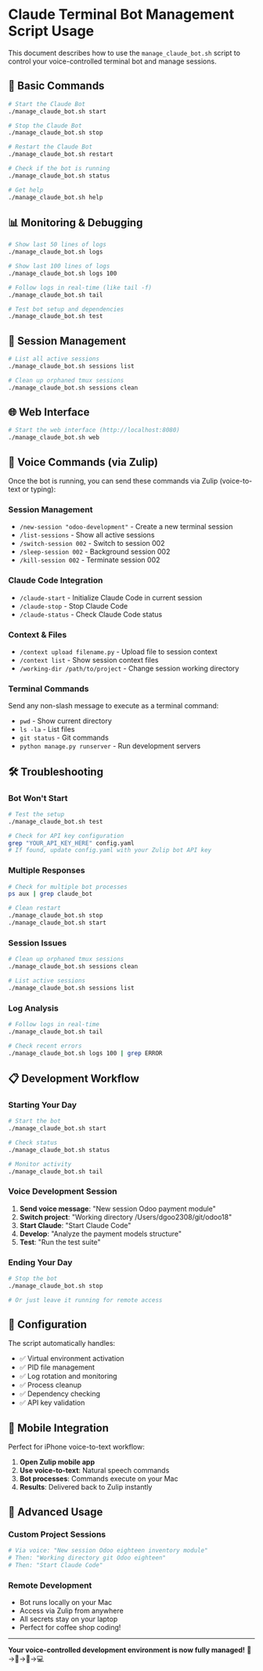 # Claude Terminal Bot Management Script Usage

This document describes how to use the `manage_claude_bot.sh` script to control your voice-controlled terminal bot and manage sessions.

## 🚀 Basic Commands

```bash
# Start the Claude Bot
./manage_claude_bot.sh start

# Stop the Claude Bot  
./manage_claude_bot.sh stop

# Restart the Claude Bot
./manage_claude_bot.sh restart

# Check if the bot is running
./manage_claude_bot.sh status

# Get help
./manage_claude_bot.sh help
```

## 📊 Monitoring & Debugging

```bash
# Show last 50 lines of logs
./manage_claude_bot.sh logs

# Show last 100 lines of logs
./manage_claude_bot.sh logs 100

# Follow logs in real-time (like tail -f)
./manage_claude_bot.sh tail

# Test bot setup and dependencies
./manage_claude_bot.sh test
```

## 📱 Session Management

```bash
# List all active sessions
./manage_claude_bot.sh sessions list

# Clean up orphaned tmux sessions
./manage_claude_bot.sh sessions clean
```

## 🌐 Web Interface

```bash
# Start the web interface (http://localhost:8080)
./manage_claude_bot.sh web
```

## 🎤 Voice Commands (via Zulip)

Once the bot is running, you can send these commands via Zulip (voice-to-text or typing):

### Session Management
- `/new-session "odoo-development"` - Create a new terminal session
- `/list-sessions` - Show all active sessions  
- `/switch-session 002` - Switch to session 002
- `/sleep-session 002` - Background session 002
- `/kill-session 002` - Terminate session 002

### Claude Code Integration
- `/claude-start` - Initialize Claude Code in current session
- `/claude-stop` - Stop Claude Code
- `/claude-status` - Check Claude Code status

### Context & Files
- `/context upload filename.py` - Upload file to session context
- `/context list` - Show session context files
- `/working-dir /path/to/project` - Change session working directory

### Terminal Commands
Send any non-slash message to execute as a terminal command:
- `pwd` - Show current directory
- `ls -la` - List files
- `git status` - Git commands
- `python manage.py runserver` - Run development servers

## 🛠️ Troubleshooting

### Bot Won't Start
```bash
# Test the setup
./manage_claude_bot.sh test

# Check for API key configuration
grep "YOUR_API_KEY_HERE" config.yaml
# If found, update config.yaml with your Zulip bot API key
```

### Multiple Responses
```bash
# Check for multiple bot processes
ps aux | grep claude_bot

# Clean restart
./manage_claude_bot.sh stop
./manage_claude_bot.sh start
```

### Session Issues
```bash
# Clean up orphaned tmux sessions
./manage_claude_bot.sh sessions clean

# List active sessions
./manage_claude_bot.sh sessions list
```

### Log Analysis
```bash
# Follow logs in real-time
./manage_claude_bot.sh tail

# Check recent errors
./manage_claude_bot.sh logs 100 | grep ERROR
```

## 📋 Development Workflow

### Starting Your Day
```bash
# Start the bot
./manage_claude_bot.sh start

# Check status
./manage_claude_bot.sh status

# Monitor activity
./manage_claude_bot.sh tail
```

### Voice Development Session
1. **Send voice message**: "New session Odoo payment module"
2. **Switch project**: "Working directory /Users/dgoo2308/git/odoo18"
3. **Start Claude**: "Start Claude Code"
4. **Develop**: "Analyze the payment models structure"
5. **Test**: "Run the test suite"

### Ending Your Day
```bash
# Stop the bot
./manage_claude_bot.sh stop

# Or just leave it running for remote access
```

## 🔧 Configuration

The script automatically handles:
- ✅ Virtual environment activation
- ✅ PID file management
- ✅ Log rotation and monitoring
- ✅ Process cleanup
- ✅ Dependency checking
- ✅ API key validation

## 📱 Mobile Integration

Perfect for iPhone voice-to-text workflow:
1. **Open Zulip mobile app**
2. **Use voice-to-text**: Natural speech commands
3. **Bot processes**: Commands execute on your Mac
4. **Results**: Delivered back to Zulip instantly

## 🎯 Advanced Usage

### Custom Project Sessions
```bash
# Via voice: "New session Odoo eighteen inventory module"
# Then: "Working directory git Odoo eighteen"
# Then: "Start Claude Code"
```

### Remote Development
- Bot runs locally on your Mac
- Access via Zulip from anywhere
- All secrets stay on your laptop
- Perfect for coffee shop coding!

---

**Your voice-controlled development environment is now fully managed!** 🎤→📱→🤖→💻
